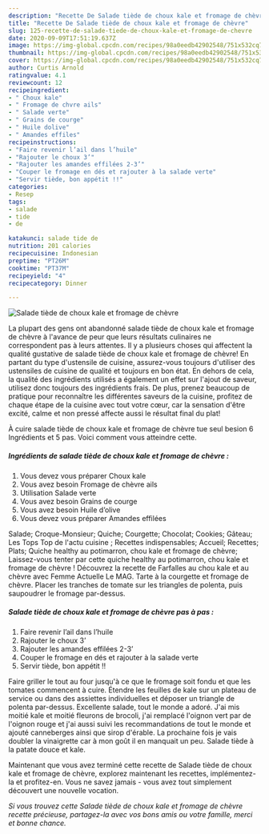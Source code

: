```yaml
---
description: "Recette De Salade tiède de choux kale et fromage de chèvre"
title: "Recette De Salade tiède de choux kale et fromage de chèvre"
slug: 125-recette-de-salade-tiede-de-choux-kale-et-fromage-de-chevre
date: 2020-09-09T17:51:19.637Z
image: https://img-global.cpcdn.com/recipes/98a0eedb42902548/751x532cq70/salade-tiede-de-choux-kale-et-fromage-de-chevre-photo-principale-de-la-recette.jpg
thumbnail: https://img-global.cpcdn.com/recipes/98a0eedb42902548/751x532cq70/salade-tiede-de-choux-kale-et-fromage-de-chevre-photo-principale-de-la-recette.jpg
cover: https://img-global.cpcdn.com/recipes/98a0eedb42902548/751x532cq70/salade-tiede-de-choux-kale-et-fromage-de-chevre-photo-principale-de-la-recette.jpg
author: Curtis Arnold
ratingvalue: 4.1
reviewcount: 12
recipeingredient:
- " Choux kale"
- " Fromage de chvre ails"
- " Salade verte"
- " Grains de courge"
- " Huile dolive"
- " Amandes effiles"
recipeinstructions:
- "Faire revenir l’ail dans l’huile"
- "Rajouter le choux 3’"
- "Rajouter les amandes effilées 2-3’"
- "Couper le fromage en dés et rajouter à la salade verte"
- "Servir tiède, bon appétit !!"
categories:
- Resep
tags:
- salade
- tide
- de

katakunci: salade tide de 
nutrition: 201 calories
recipecuisine: Indonesian
preptime: "PT26M"
cooktime: "PT37M"
recipeyield: "4"
recipecategory: Dinner

---
```



![Salade tiède de choux kale et fromage de chèvre](https://img-global.cpcdn.com/recipes/98a0eedb42902548/751x532cq70/salade-tiede-de-choux-kale-et-fromage-de-chevre-photo-principale-de-la-recette.jpg)

La plupart des gens ont abandonné salade tiède de choux kale et fromage de chèvre à l'avance de peur que leurs résultats culinaires ne correspondent pas à leurs attentes. Il y a plusieurs choses qui affectent la qualité gustative de salade tiède de choux kale et fromage de chèvre! En partant du type d'ustensile de cuisine, assurez-vous toujours d'utiliser des ustensiles de cuisine de qualité et toujours en bon état. En dehors de cela, la qualité des ingrédients utilisés a également un effet sur l'ajout de saveur, utilisez donc toujours des ingrédients frais. De plus, prenez beaucoup de pratique pour reconnaître les différentes saveurs de la cuisine, profitez de chaque étape de la cuisine avec tout votre cœur, car la sensation d'être excité, calme et non pressé affecte aussi le résultat final du plat!

<!--inarticleads1-->

À cuire salade tiède de choux kale et fromage de chèvre tue seul besion 6 Ingrédients et 5 pas. Voici comment vous atteindre cette.

##### Ingrédients de salade tiède de choux kale et fromage de chèvre :

1. Vous devez vous préparer  Choux kale
1. Vous avez besoin  Fromage de chèvre ails
1. Utilisation  Salade verte
1. Vous avez besoin  Grains de courge
1. Vous avez besoin  Huile d’olive
1. Vous devez vous préparer  Amandes effilées


Salade; Croque-Monsieur; Quiche; Courgette; Chocolat; Cookies; Gâteau; Les Tops Top de l&#39;actu cuisine ; Recettes indispensables; Accueil; Recettes; Plats; Quiche healthy au potimarron, chou kale et fromage de chèvre; Laissez-vous tenter par cette quiche healthy au potimarron, chou kale et fromage de chèvre ! Découvrez la recette de Farfalles au chou kale et au chèvre avec Femme Actuelle Le MAG. Tarte à la courgette et fromage de chèvre. Placer les tranches de tomate sur les triangles de polenta, puis saupoudrer le fromage par-dessus. 

<!--inarticleads2-->

##### Salade tiède de choux kale et fromage de chèvre pas à pas :

1. Faire revenir l’ail dans l’huile
1. Rajouter le choux 3’
1. Rajouter les amandes effilées 2-3’
1. Couper le fromage en dés et rajouter à la salade verte
1. Servir tiède, bon appétit !!


Faire griller le tout au four jusqu&#39;à ce que le fromage soit fondu et que les tomates commencent à cuire. Étendre les feuilles de kale sur un plateau de service ou dans des assiettes individuelles et déposer un triangle de polenta par-dessus. Excellente salade, tout le monde a adoré. J&#39;ai mis moitié kale et moitié fleurons de brocoli, j&#39;ai remplacé l&#39;oignon vert par de l&#39;oignon rouge et j&#39;ai aussi suivi les recommandations de tout le monde et ajouté canneberges ainsi que sirop d&#39;érable. La prochaine fois je vais doubler la vinaigrette car à mon goût il en manquait un peu. Salade tiède à la patate douce et kale. 

<!--inarticleads1-->

<p>
Maintenant que vous avez terminé cette recette de Salade tiède de choux kale et fromage de chèvre, explorez maintenant les recettes, implémentez-la et profitez-en. Vous ne savez jamais - vous avez tout simplement découvert une nouvelle vocation.
</p>

<p>
<i>Si vous trouvez cette Salade tiède de choux kale et fromage de chèvre recette précieuse, partagez-la avec vos bons amis ou votre famille, merci et bonne chance.</i>
</p>

